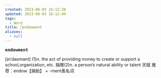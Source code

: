 ```yaml
---
created: 2023-08-03 16:12:38
updated: 2023-08-03 16:12:44
tags:
  - Word
title: 📖endowment
aliases:
  - null
---
```


<pre><strong>endowment</strong></pre>
[ɪnˈdaʊmənt]
(1)n. the act of providing money to create or support a school,organization, etc. 捐赠(2)n. a person’s natural ability or talent 天赋
推荐：endow【捐助】 + -ment表名词